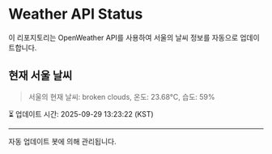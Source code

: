 
# Weather API Status

이 리포지토리는 OpenWeather API를 사용하여 서울의 날씨 정보를 자동으로 업데이트합니다.

## 현재 서울 날씨
> 서울의 현재 날씨: broken clouds, 온도: 23.68°C, 습도: 59%

⏳ 업데이트 시간: 2025-09-29 13:23:22 (KST)

---
자동 업데이트 봇에 의해 관리됩니다.
